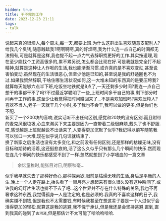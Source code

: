 ```yaml
---
hidden: true
title: 干不完的工作
date: 2023-12-23 21:11
tags: 
- talk
---
```

说起来真的很烦人,每个周末,每一天,都要上班.为什么这群出生喜欢随意支配别人?给我几个臭钱,随意践踏我?啊啊啊啊,真的好烦啊,我为什么连一点自己的时间都无法拥有,可是就算是这样,我也提不起一点力气去辞职找更好的工作.其实按道理,现在至少能找个工资高很多的,累不累另说,怎么都会比现在好.可是我就是完全打不起精神,就算是这种让人作呕的生活,我也能渐渐习惯.或许真的是不喜欢变动,甚至说害怕变动,虽然现在的生活很恶心,但至少他是已知的,甚至说是我的舒适圈也不为过.如果我贸然辞职,干啥住哪生活状况如何,这一大堆未知的东西真的是要压垮我?   
就算每天能够六点半下班,吃饭坐地铁就是8点了,一天还剩多少时间?我连一点自己想干的事都干不了吗?不过最近学聪明了一些,上班时间多干自己的事,剩下部分时间再干工作的事,这至少让我觉得把时间赚回来了...不是喜欢加班吗?喜欢压榨人?喜欢不当人,老子一天就干几个小时,多了我也不会干,我可以做的更多,但是你们也不配.  
新买了一个200块的音响,说实话听不出任何区别,感觉和20块的没有区别.而且附带的麦克风很垃圾,心血来潮买下来主要是因为一直带着二级很麻烦,戴久了也不舒服.哎,感觉越是上班就越说不出话来了,人变得更加沉默了似乎?我记得以前写随笔我可以张口一大堆,现在似乎说几句话就结束了.  
换了新家之后生活也没有太多变化,和之前没有任何区别,还是那样的枯燥无味,没有目标和期待的活着,这还挺悲哀的,活了这么久似乎只有那么几个瞬间的快乐.然而现在连几个瞬间的快乐都感受不到了一样.忽然就想到了小学嗜血的一篇文章

> 余忆童稚时,能张目对日,明察秋毫...

似乎我早就失去了那种好奇心,那种探索欲,眼前是枯燥无味的生活,身后是平庸的人生.晚上一个人走在路上,抬头看了一眼月亮才想起来有很久很久没有这种瞬间了.或许我的幻灯片生活也排不下去了吧...这个世界并不存在什么特殊的关系,我也不再奢求这种东西,我觉得孤身一人是注定的,也是必须的.我真的不喜欢这样的日子,我确实赚不到钱,但是我也不太需要钱,有时候我甚至在想这辈子要是一个人过似乎会活得更加的轻松.就算这是我的逃避,我不愧于承认,但是我还是会坚持逃避.直到,直到我真的碰到了`古河渚`,但是那估计不太可能了哈哈哈哈哈.